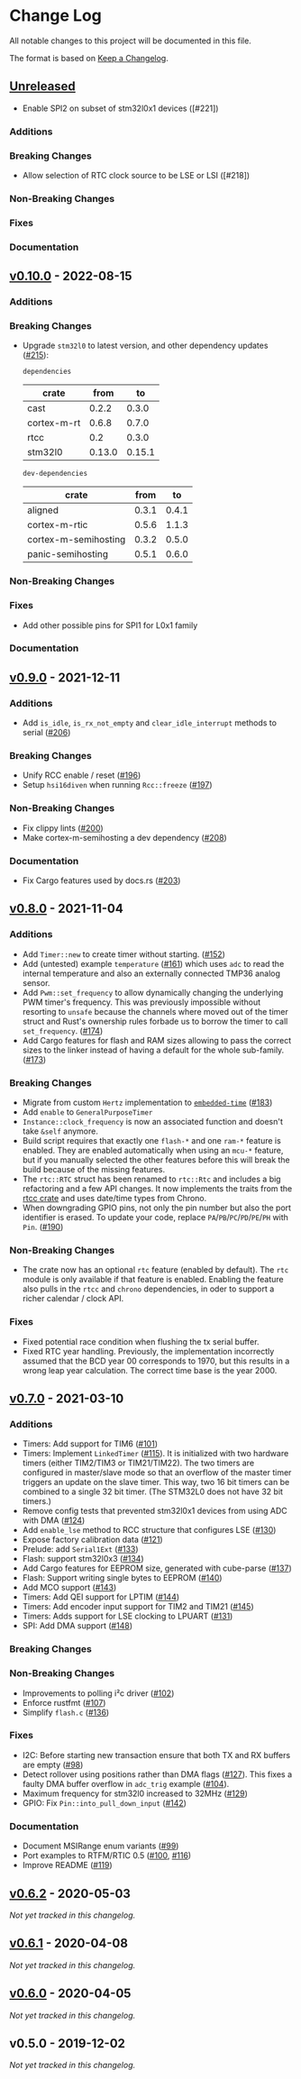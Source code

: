 # Change Log

All notable changes to this project will be documented in this file.

The format is based on [Keep a Changelog](http://keepachangelog.com/).

## [Unreleased]

<!-- When making a PR, please update this section. Note: This document should
make upgrading the HAL as painless as possible! If it makes sense, feel free
to add upgrade notes and examples. When adding an issue or PR reference, don't
forget to update the links at the bottom of the changelog as well.-->

- Enable SPI2 on subset of stm32l0x1 devices ([#221])

### Additions

### Breaking Changes

- Allow selection of RTC clock source to be LSE or LSI ([#218])

### Non-Breaking Changes

### Fixes

### Documentation

## [v0.10.0] - 2022-08-15

### Additions

### Breaking Changes

- Upgrade `stm32l0` to latest version, and other dependency updates ([#215]):

  `dependencies`

  | crate       | from   | to     |
  | ----------- | ------ | ------ |
  | cast        | 0.2.2  | 0.3.0  |
  | cortex-m-rt | 0.6.8  | 0.7.0  |
  | rtcc        | 0.2    | 0.3.0  |
  | stm32l0     | 0.13.0 | 0.15.1 |

  `dev-dependencies`

  | crate                | from  | to    |
  | -------------------- | ----- | ----- |
  | aligned              | 0.3.1 | 0.4.1 |
  | cortex-m-rtic        | 0.5.6 | 1.1.3 |
  | cortex-m-semihosting | 0.3.2 | 0.5.0 |
  | panic-semihosting    | 0.5.1 | 0.6.0 |

### Non-Breaking Changes

### Fixes

- Add other possible pins for SPI1 for L0x1 family

### Documentation

## [v0.9.0] - 2021-12-11

### Additions

- Add `is_idle`, `is_rx_not_empty` and `clear_idle_interrupt` methods to serial ([#206])

### Breaking Changes

- Unify RCC enable / reset ([#196])
- Setup `hsi16diven` when running `Rcc::freeze` ([#197])

### Non-Breaking Changes

- Fix clippy lints ([#200])
- Make cortex-m-semihosting a dev dependency ([#208])

### Documentation

- Fix Cargo features used by docs.rs ([#203])

## [v0.8.0] - 2021-11-04

### Additions

- Add `Timer::new` to create timer without starting. ([#152])
- Add (untested) example `temperature` ([#161]) which uses `adc` to read the internal temperature
  and also an externally connected TMP36 analog sensor.
- Add `Pwm::set_frequency` to allow dynamically changing the underlying PWM timer's frequency. This
  was previously impossible without resorting to `unsafe` because the channels where moved out of
  the timer struct and Rust's ownership rules forbade us to borrow the timer to call
  `set_frequency`. ([#174])
- Add Cargo features for flash and RAM sizes allowing to pass the correct sizes to the linker
  instead of having a default for the whole sub-family. ([#173])

### Breaking Changes

- Migrate from custom `Hertz` implementation to
  [`embedded-time`](https://crates.io/crates/embedded-time) ([#183])
- Add `enable` to `GeneralPurposeTimer`
- `Instance::clock_frequency` is now an associated function and doesn't take `&self` anymore.
- Build script requires that exactly one `flash-*` and one `ram-*` feature is enabled. They are
  enabled automatically when using an `mcu-*` feature, but if you manually selected the other
  features before this will break the build because of the missing features.
- The `rtc::RTC` struct has been renamed to `rtc::Rtc` and includes a big refactoring and a few API
  changes. It now implements the traits from the [rtcc crate](https://docs.rs/rtcc/) and uses
  date/time types from Chrono.
- When downgrading GPIO pins, not only the pin number but also the port identifier is erased. To
  update your code, replace `PA`/`PB`/`PC`/`PD`/`PE`/`PH` with `Pin`. ([#190])

### Non-Breaking Changes

- The crate now has an optional `rtc` feature (enabled by default). The `rtc` module is only
  available if that feature is enabled. Enabling the feature also pulls in the `rtcc` and `chrono`
  dependencies, in oder to support a richer calendar / clock API.

### Fixes

- Fixed potential race condition when flushing the tx serial buffer.
- Fixed RTC year handling. Previously, the implementation incorrectly assumed that the BCD year 00
  corresponds to 1970, but this results in a wrong leap year calculation. The correct time base is
  the year 2000.

## [v0.7.0] - 2021-03-10

### Additions

- Timers: Add support for TIM6 ([#101])
- Timers: Implement `LinkedTimer` ([#115]). It is initialized with two hardware timers (either
  TIM2/TIM3 or TIM21/TIM22). The two timers are configured in master/slave mode so that an overflow
  of the master timer triggers an update on the slave timer. This way, two 16 bit timers can be
  combined to a single 32 bit timer. (The STM32L0 does not have 32 bit timers.)
- Remove config tests that prevented stm32l0x1 devices from using ADC with DMA ([#124])
- Add `enable_lse` method to RCC structure that configures LSE ([#130])
- Expose factory calibration data ([#121])
- Prelude: add `Serial1Ext` ([#133])
- Flash: support stm32l0x3 ([#134])
- Add Cargo features for EEPROM size, generated with cube-parse ([#137])
- Flash: Support writing single bytes to EEPROM ([#140])
- Add MCO support ([#143])
- Timers: Add QEI support for LPTIM ([#144])
- Timers: Add encoder input support for TIM2 and TIM21 ([#145])
- Timers: Adds support for LSE clocking to LPUART ([#131])
- SPI: Add DMA support ([#148])

### Breaking Changes

### Non-Breaking Changes

- Improvements to polling i²c driver ([#102])
- Enforce rustfmt ([#107])
- Simplify `flash.c` ([#136])

### Fixes

- I2C: Before starting new transaction ensure that both TX and RX buffers are empty ([#98])
- Detect rollover using positions rather than DMA flags ([#127]). This fixes a faulty DMA buffer
  overflow in `adc_trig` example ([#104]).
- Maximum frequency for stm32l0 increased to 32MHz ([#129])
- GPIO: Fix `Pin::into_pull_down_input` ([#142])

### Documentation

- Document MSIRange enum variants ([#99])
- Port examples to RTFM/RTIC 0.5 ([#100], [#116])
- Improve README ([#119])

## [v0.6.2] - 2020-05-03

_Not yet tracked in this changelog._

## [v0.6.1] - 2020-04-08

_Not yet tracked in this changelog._

## [v0.6.0] - 2020-04-05

_Not yet tracked in this changelog._

## v0.5.0 - 2019-12-02

_Not yet tracked in this changelog._

<!-- Links to pull requests and issues. -->

[#215]: https://github.com/stm32-rs/stm32l0xx-hal/pull/215
[#208]: https://github.com/stm32-rs/stm32l0xx-hal/pull/208
[#206]: https://github.com/stm32-rs/stm32l0xx-hal/pull/206
[#203]: https://github.com/stm32-rs/stm32l0xx-hal/pull/203
[#200]: https://github.com/stm32-rs/stm32l0xx-hal/pull/200
[#197]: https://github.com/stm32-rs/stm32l0xx-hal/pull/197
[#196]: https://github.com/stm32-rs/stm32l0xx-hal/pull/196
[#190]: https://github.com/stm32-rs/stm32l0xx-hal/pull/190
[#183]: https://github.com/stm32-rs/stm32l0xx-hal/pull/183
[#174]: https://github.com/stm32-rs/stm32l0xx-hal/pull/174
[#173]: https://github.com/stm32-rs/stm32l0xx-hal/pull/173
[#161]: https://github.com/stm32-rs/stm32l0xx-hal/issues/161
[#152]: https://github.com/stm32-rs/stm32l0xx-hal/pull/152
[#148]: https://github.com/stm32-rs/stm32l0xx-hal/pull/148
[#145]: https://github.com/stm32-rs/stm32l0xx-hal/pull/145
[#144]: https://github.com/stm32-rs/stm32l0xx-hal/pull/144
[#143]: https://github.com/stm32-rs/stm32l0xx-hal/pull/143
[#142]: https://github.com/stm32-rs/stm32l0xx-hal/pull/142
[#140]: https://github.com/stm32-rs/stm32l0xx-hal/pull/140
[#137]: https://github.com/stm32-rs/stm32l0xx-hal/pull/137
[#136]: https://github.com/stm32-rs/stm32l0xx-hal/pull/136
[#134]: https://github.com/stm32-rs/stm32l0xx-hal/pull/134
[#133]: https://github.com/stm32-rs/stm32l0xx-hal/pull/133
[#131]: https://github.com/stm32-rs/stm32l0xx-hal/pull/131
[#130]: https://github.com/stm32-rs/stm32l0xx-hal/pull/130
[#129]: https://github.com/stm32-rs/stm32l0xx-hal/pull/129
[#127]: https://github.com/stm32-rs/stm32l0xx-hal/pull/127
[#124]: https://github.com/stm32-rs/stm32l0xx-hal/pull/124
[#121]: https://github.com/stm32-rs/stm32l0xx-hal/pull/121
[#119]: https://github.com/stm32-rs/stm32l0xx-hal/pull/119
[#116]: https://github.com/stm32-rs/stm32l0xx-hal/pull/116
[#115]: https://github.com/stm32-rs/stm32l0xx-hal/pull/115
[#107]: https://github.com/stm32-rs/stm32l0xx-hal/pull/107
[#104]: https://github.com/stm32-rs/stm32l0xx-hal/issues/104
[#102]: https://github.com/stm32-rs/stm32l0xx-hal/pull/102
[#101]: https://github.com/stm32-rs/stm32l0xx-hal/pull/101
[#100]: https://github.com/stm32-rs/stm32l0xx-hal/pull/100
[#99]: https://github.com/stm32-rs/stm32l0xx-hal/pull/99
[#98]: https://github.com/stm32-rs/stm32l0xx-hal/pull/98

<!-- Links to version diffs. -->

[unreleased]: https://github.com/stm32-rs/stm32l0xx-hal/compare/v0.9.0...HEAD
[v0.10.0]: https://github.com/stm32-rs/stm32l0xx-hal/compare/v0.9.0...v0.10.0
[v0.9.0]: https://github.com/stm32-rs/stm32l0xx-hal/compare/v0.8.0...v0.9.0
[v0.8.0]: https://github.com/stm32-rs/stm32l0xx-hal/compare/v0.7.0...v0.8.0
[v0.7.0]: https://github.com/stm32-rs/stm32l0xx-hal/compare/v0.6.2...v0.7.0
[v0.6.2]: https://github.com/stm32-rs/stm32l0xx-hal/compare/v0.6.1...v0.6.2
[v0.6.1]: https://github.com/stm32-rs/stm32l0xx-hal/compare/v0.6.0...v0.6.1
[v0.6.0]: https://github.com/stm32-rs/stm32l0xx-hal/compare/v0.5.0...v0.6.0
